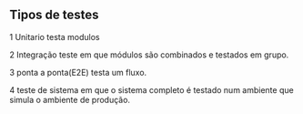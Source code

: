 ## Tipos de testes

1 Unitario
  testa modulos

2 Integração
  teste em que módulos são combinados e testados em grupo.

3 ponta a ponta(E2E)
  testa um fluxo.

4 teste de sistema
  em que o sistema completo é testado num ambiente que simula o ambiente de produção.

